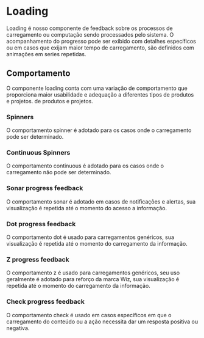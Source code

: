 # Loading

Loading é nosso componente de feedback sobre os processos de carregamento ou computação sendo processados pelo sistema. O acompanhamento do progresso pode ser exibido com detalhes específicos ou em casos que exijam maior tempo de carregamento, são definidos com animações em series repetidas.

## Comportamento
O componente loading conta com uma variação de comportamento que proporciona maior usabilidade e adequação a diferentes tipos de produtos e projetos. de produtos e projetos.

### Spinners
O comportamento spinner é adotado para os casos onde o carregamento pode ser determinado.

<wiz-code-demo>
  <div style="width:65px">
    <wiz-loading
        type="percentage"
        percentage="50">
    </wiz-loading>
  </div>
</wiz-code-demo>

### Continuous Spinners
O comportamento continuous é adotado para os casos onde o carregamento não pode ser determinado.

<wiz-code-demo>
  <div style="width:65px">
    <wiz-loading
      type="spinner-continuous">
    </wiz-loading>
  </div>
</wiz-code-demo>

### Sonar progress feedback
O comportamento sonar é adotado em casos de notificações e alertas, sua visualização é repetida até o momento do acesso a informação.

<wiz-code-demo>
  <div style="width:65px">
    <wiz-loading
      type="feedback-sonar">
    </wiz-loading>
  </div>
</wiz-code-demo>

### Dot progress feedback
O comportamento dot é usado para carregamentos genéricos, sua visualização é repetida até o momento do carregamento da informação.

<wiz-code-demo>
  <div style="width:65px">
    <wiz-loading
      type="feedback-bounce">
    </wiz-loading>
  </div>
</wiz-code-demo>

### Z progress feedback
O comportamento z é usado para carregamentos genéricos, seu uso geralmente é adotado para reforço da marca Wiz, sua visualização é repetida até o momento do carregamento da informação.

<wiz-code-demo>
  <div style="width:45px">
    <wiz-loading
      type="loading-z">
    </wiz-loading>
  </div>
</wiz-code-demo>

### Check progress feedback
O comportamento check é usado em casos específicos em que o carregamento do conteúdo ou a ação necessita dar um resposta positiva ou negativa.

<wiz-code-demo>
  <div style="width:65px">
    <wiz-loading
      type="circle-load-check"
      finish="{{variable}}">
    </wiz-loading>
  </div>
</wiz-code-demo>